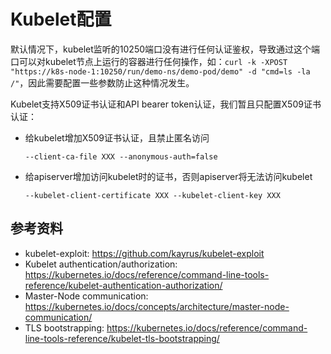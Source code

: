 # Kubelet配置

默认情况下，kubelet监听的10250端口没有进行任何认证鉴权，导致通过这个端口可以对kubelet节点上运行的容器进行任何操作，如：`curl -k -XPOST "https://k8s-node-1:10250/run/demo-ns/demo-pod/demo" -d "cmd=ls -la /"`，因此需要配置一些参数防止这种情况发生。

Kubelet支持X509证书认证和API bearer token认证，我们暂且只配置X509证书认证：

* 给kubelet增加X509证书认证，且禁止匿名访问

  `--client-ca-file XXX --anonymous-auth=false`

* 给apiserver增加访问kubelet时的证书，否则apiserver将无法访问kubelet

  `--kubelet-client-certificate XXX --kubelet-client-key XXX`

## 参考资料

* kubelet-exploit: https://github.com/kayrus/kubelet-exploit
* Kubelet authentication/authorization: https://kubernetes.io/docs/reference/command-line-tools-reference/kubelet-authentication-authorization/
* Master-Node communication: https://kubernetes.io/docs/concepts/architecture/master-node-communication/
* TLS bootstrapping: https://kubernetes.io/docs/reference/command-line-tools-reference/kubelet-tls-bootstrapping/